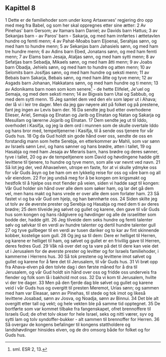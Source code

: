 ## Kapittel 8

1 Dette er de familiehoder som under kong Artaxerxes' regjering dro opp med meg fra Babel, og som her skal oppregnes etter sine ætter:
2 Av Pinehas' barn Gersom; av Itamars barn Daniel; av Davids barn Hattus;
3 av Sekanjas barn - av Paros' barn - Sakarja, og med ham innførtes i ættetavlen hundre og femti menn;
4 av Pahat-Moabs barn Eljoenai, Serahjas sønn, og med ham to hundre menn;
5 av Sekanjas barn Jahasiels sønn, og med ham tre hundre menn;
6 av Adins barn Ebed, Jonatans sønn, og med ham femti menn;
7 av Elams barn Jesaja, Ataljas sønn, og med ham sytti menn;
8 av Sefatjas barn Sebadja, Mikaels sønn, og med ham åtti menn;
9 av Joabs barn Obadja, Jehiels sønn, og med ham to hundre og atten menn;
10 av Selomits barn Josifjas sønn, og med ham hundre og seksti menn;
11 av Bebais barn Sakarja, Bebais sønn, og med ham åtte og tyve menn;
12 av Asgads barn Johanan, Hakkatans sønn, og med ham hundre og ti menn;
13 av Adonikams barn noen som kom senere[^1] - de hette Elifelet, Je'uel og Semaja, og med dem seksti menn;
14 av Bigvais barn Utai og Sabbub, og med dem sytti menn.
15 Jeg samlet dem ved den elv som løper ut i Ahava; der lå vi i leir tre dager. Men da jeg gav nøyere akt på folket og på prestene, fant jeg ingen av Levis barn der.
16 Da sendte jeg bud etter overhodene Elieser, Ariel, Semaja og Elnatan og Jarib og Elnatan og Natan og Sakarja og Mesullam og lærerne Jojarib og Elnatan.
17 Dem sendte jeg ut til Iddo, overhodet i Kasifja, og jeg la dem ord i munnen som de skulle overtale Iddo og hans bror med, tempeltjenerne i Kasifja, til å sende oss tjenere for vår Guds hus.
18 Og da Gud holdt sin gode hånd over oss, sendte de oss en forstandig mann som hette Serebja, en etterkommer av Mahli, som var sønn av Israels sønn Levi, og hans sønner og hans brødre, atten i tallet,
19 og Hasabja og med ham Jesaja av Meraris barn, hans brødre og deres sønner, tyve i tallet,
20 og av de tempeltjenere som David og høvdingene hadde gitt levittene til tjenere, to hundre og tyve menn, som alle var nevnt ved navn.
21 Så lot jeg der, ved Ahavaelven, utrope en faste, for at vi skulle ydmyke oss for vår Guds åsyn og be ham om en lykkelig reise for oss og våre barn og all vår eiendom.
22 For jeg undså meg for å be kongen om krigsmakt og hestfolk til å hjelpe oss mot fiender på veien, siden vi hadde sagt til kongen: Vår Gud holder sin hånd over alle dem som søker ham, og lar det gå dem vel, men hans makt og hans vrede er over alle dem som forlater ham.
23 Så fastet vi og ba vår Gud om hjelp, og han bønnhørte oss.
24 Siden skilte jeg ut tolv av de øverste prester og Serebja og Hasabja og med dem ti av deres brødre;
25 dem tilveide jeg sølvet og gullet og karene, den gave til vår Guds hus som kongen og hans rådgivere og høvdinger og alle de israelitter som bodde der, hadde gitt.
26 Jeg tilveide dem seks hundre og femti talenter sølv og sølvkar til en verdi av hundre talenter og dertil hundre talenter gull
27 og tyve gullbeger til en verdi av tusen dariker og to kar av fint skinnende kobber, kostelige som gull.
28 Og jeg sa til dem: Dere er helliget til Herren, og karene er helliget til ham, og sølvet og gullet er en frivillig gave til Herren, deres fedres Gud.
29 Våk nå over det og ta vare på det til dere kan veie det ut i Jerusalem for de øverste prester og levitter og for Israels familiehoder, i kammerne i Herrens hus.
30 Så tok prestene og levittene imot sølvet og gullet og karene for å føre det til Jerusalem, til vår Guds hus.
31 Vi brøt opp fra Ahava-elven på den tolvte dag i den første måned for å dra til Jerusalem, og vår Gud holdt sin hånd over oss og fridde oss underveis fra fiender og folk som lå i bakhold mot oss.
32 Da vi kom til Jerusalem, hvilte vi der tre dager.
33 Men på den fjerde dag ble sølvet og gullet og karene veid i vår Guds hus og overgitt til presten Meremot, Urias sønn; og sammen med ham var Eleasar, sønn av Pinehas, til stede og tok imot og likeså levittene Josabad, sønn av Josva, og Noadja, sønn av Binnui.
34 Det ble alt overgitt etter tall og vekt; og hele vekten ble på samme tid opptegnet.
35 De bortførte som var kommet tilbake fra fangenskapet, ofret brennoffere til Israels Gud; de ofret tolv okser for hele Israel, seks og nitti værer, syv og sytti lam og tolv syndoffer-bukker - alt sammen til brennoffer for Herren.
36 Så overgav de kongens befalinger til kongens stattholdere og landshøvdinger hinsides elven, og de dro omsorg både for folket og for Guds hus.

[^1]:  sml. ESR 2, 13.
